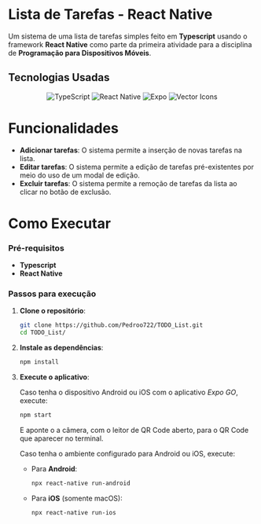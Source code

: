 # Lista de Tarefas - React Native

Um sistema de uma lista de tarefas simples feito em **Typescript** usando o framework **React Native** como parte da primeira atividade para a disciplina de **Programação para Dispositivos Móveis**.

## Tecnologias Usadas

<div align="center">

![TypeScript](https://img.shields.io/badge/TypeScript-%23323330?style=for-the-badge&logo=typescript&logoColor=%233178C6)
![React Native](https://img.shields.io/badge/React%20Native-%2320232a?style=for-the-badge&logo=react&logoColor=%2361DAFB)
![Expo](https://img.shields.io/badge/Expo-%23000000?style=for-the-badge&logo=expo&logoColor=%2361DAFB)
![Vector Icons](https://img.shields.io/badge/Vector%20Icons-%23000000?style=for-the-badge&logo=react&logoColor=%2361DAFB)

</div>

# Funcionalidades

- **Adicionar tarefas**: O sistema permite a inserção de novas tarefas na lista.
- **Editar tarefas**: O sistema permite a edição de tarefas pré-existentes por meio do uso de um modal de edição.
- **Excluir tarefas**: O sistema permite a remoção de tarefas da lista ao clicar no botão de exclusão.

# Como Executar
### Pré-requisitos

- **Typescript**
- **React Native**

### Passos para execução

1. **Clone o repositório**:
   ```bash
   git clone https://github.com/Pedroo722/TODO_List.git
   cd TODO_List/
   ```
2. **Instale as dependências**:
   ```bash
   npm install
   ```
3. **Execute o aplicativo**:
   
   Caso tenha o dispositivo Android ou iOS com o aplicativo *Expo GO*, execute:
     ```bash
     npm start
     ```
    E aponte o a câmera, com o leitor de QR Code aberto, para o QR Code que aparecer no terminal.

   Caso tenha o ambiente configurado para Android ou iOS, execute:

   - Para **Android**:

     ```bash
     npx react-native run-android
     ```

   - Para **iOS** (somente macOS):

     ```bash
     npx react-native run-ios
